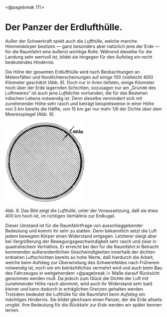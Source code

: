 <@pagebreak 17/>

Der Panzer der Erdlufthülle.
============================

Außer der Schwerkraft spielt auch die *Lufthülle*, welche
manche Himmelskörper besitzen — ganz besonders aber natürlich
jene der Erde — für die Raumfahrt eine äußerst wichtige
Rolle. Während dieselbe für die Landung sehr wertvoll ist,
bildet sie hingegen für den Aufstieg ein recht bedeutendes
Hindernis.

Die Höhe der gesamten Erdlufthülle wird nach Beobachtungen
an Meteorfällen und Nordlichterscheinungen auf einige 100 (vielleicht
400) Kilometer geschätzt (Abb. 8). Doch nur in ihren tiefsten, einige
Kilometer hoch über der Erde lagernden Schichten, sozusagen nur am
„Grunde des Luftmeeres” ist auch jene *Luftdichte* vorhanden, die für
das Bestehen irdischen Lebens notwendig ist. Denn dieselbe vermindert
sich mit zunehmender Höhe sehr rasch und beträgt beispielsweise
in einer Höhe von 5 km bereits die Hälfte, von 15 km gar nur mehr
1/6 der Dichte über dem Meeresspiegel (Abb. 9).

<div class="image right"><img alt="Lufthülle der Erde" src="abb08.png"/>
<p>Abb. 8. Das Bild zeigt die <em>Lufthülle</em>, unter der Voraussetzung,
daß sie etwa 400 km hoch ist, im richtigen Verhältnis zur Erdkugel.</p></div>

Dieser Umstand ist für die Raumfahrtfrage von ausschlaggebender
Bedeutung und kommt ihr sehr zu statten. Denn bekanntlich
setzt die Luft jedem bewegten Körper einen Widerstand
entgegen. Letzterer steigt aber bei Vergrößerung der 
Bewegungsgeschwindigkeit sehr rasch und zwar in quadratischem Verhältnis.
Er erreicht bei den für die Raumfahrt in Betracht kommenden
außerordentlichen Geschwindigkeiten innerhalb der dichten erdnahen
Luftschichten bereits so hohe Werte, daß hierdurch die
Arbeit, welche beim Aufstieg zur Überwindung des Schwerefeldes
nach Früherem notwendig ist, noch um ein beträchtliches
vermehrt wird und auch beim Bau des Fahrzeuges in weitgehendem
<@pagebreak /> Maße darauf Rücksicht genommen werden muß. Da
jedoch zum Glück die Dichte der Luft mit zunehmender Höhe
rasch abnimmt, wird auch ihr Widerstand sehr bald kleiner und
kann dadurch in erträglichen Grenzen gehalten werden. Trotzdem
bedeutet die Lufthülle für die Raumfahrt beim *Aufstieg*
ein mächtiges Hindernis. Sie bildet gleichsam einen Panzer, der
die Erde allseits umgibt. Ihre Bedeutung für die *Rückkehr zur
Erde* werden wir später kennen lernen.

